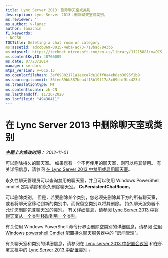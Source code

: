 ```yaml
---
title: Lync Server 2013：删除聊天室或类别
description: Lync Server 2013：删除聊天室或类别。
ms.reviewer: ''
ms.author: v-lanac
author: lanachin
f1.keywords:
- NOCSH
TOCTitle: Deleting a chat room or category
ms:assetid: adccb869-0015-4eba-ac73-718bac7843b5
ms:mtpsurl: https://technet.microsoft.com/en-us/library/JJ215881(v=OCS.15)
ms:contentKeyID: 48706009
ms.date: 07/23/2014
manager: serdars
mtps_version: v=OCS.15
ms.openlocfilehash: 3ef89802171a1eeca7de18ff0a4eb8eb3895f1b9
ms.sourcegitcommit: 36fee89bb887bea4f18b19f17a8c69daf5bc423d
ms.translationtype: MT
ms.contentlocale: zh-CN
ms.lasthandoff: 11/26/2020
ms.locfileid: "49430411"
---
```

# <a name="deleting-a-chat-room-or-category-in-lync-server-2013"></a>在 Lync Server 2013 中删除聊天室或类别

<div data-xmlns="http://www.w3.org/1999/xhtml">

<div class="topic" data-xmlns="http://www.w3.org/1999/xhtml" data-msxsl="urn:schemas-microsoft-com:xslt" data-cs="https://msdn.microsoft.com/">

<div data-asp="https://msdn2.microsoft.com/asp">



</div>

<div id="mainSection">

<div id="mainBody">

<span> </span>

_**主题上次修改时间：** 2012-11-01_

可以删除持久的聊天室。 如果您有一个不再使用的聊天室，则可以将其禁用。 有关详细信息，请参阅 [在 Lync Server 2013 中禁用或启用聊天室](lync-server-2013-disabling-or-enabling-a-chat-room.md)。

永久性聊天管理员可以查询禁用的聊天室，并且可以使用 Windows PowerShell cmdlet 定期清除和永久删除聊天室。 **CsPersistentChatRoom**。

可以删除类别。 但是，若要删除某个类别，您必须先删除其下方的所有聊天室，或者将聊天室移动到新的类别中，而保留空类别以将其删除。 持久聊天服务器不允许您删除包含聊天室的类别。 有关详细信息，请参阅 [Lync Server 2013 中将聊天室从一个类别移动到另一个类别](lync-server-2013-moving-a-chat-room-from-one-category-to-another.md)。

有关使用 Windows PowerShell 命令行界面删除空类别的详细信息，请参阅 [使用 Windows powershell Cmdlet 配置持久聊天服务器](configuring-persistent-chat-server-by-using-windows-powershell-cmdlets.md)中的 "房间管理"。

有关聊天室和类别的详细信息，请参阅在 [Lync server 2013 中配置会议室](lync-server-2013-configure-rooms.md) 和在部署文档中的 [Lync Server 2013 中配置类别](lync-server-2013-configure-categories.md) 。

</div>

<span> </span>

</div>

</div>

</div>

